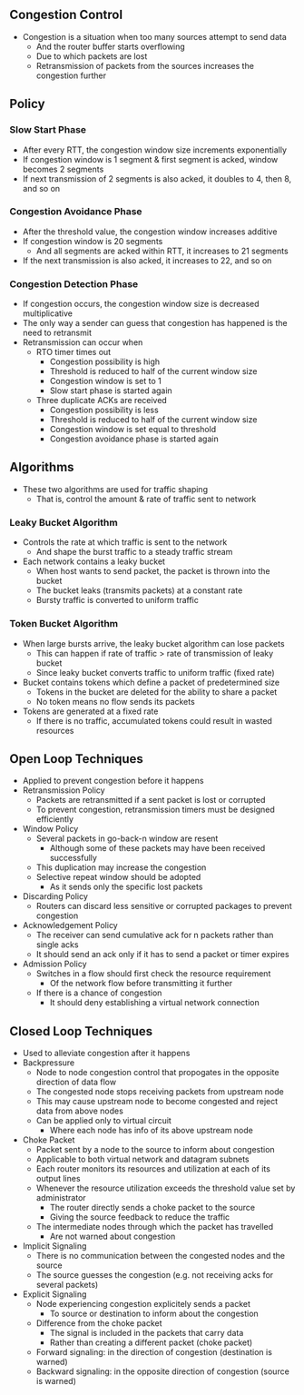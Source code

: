 ## Congestion Control
- Congestion is a situation when too many sources attempt to send data
  - And the router buffer starts overflowing
  - Due to which packets are lost
  - Retransmission of packets from the sources increases the congestion further

## Policy
### Slow Start Phase
- After every RTT, the congestion window size increments exponentially
- If congestion window is 1 segment & first segment is acked, window becomes 2 segments
- If next transmission of 2 segments is also acked, it doubles to 4, then 8, and so on

### Congestion Avoidance Phase
- After the threshold value, the congestion window increases additive
- If congestion window is 20 segments
  - And all segments are acked within RTT, it increases to 21 segments
- If the next transmission is also acked, it increases to 22, and so on

### Congestion Detection Phase
- If congestion occurs, the congestion window size is decreased multiplicative
- The only way a sender can guess that congestion has happened is the need to retransmit
- Retransmission can occur when
  - RTO timer times out
    - Congestion possibility is high
    - Threshold is reduced to half of the current window size
    - Congestion window is set to 1
    - Slow start phase is started again
  - Three duplicate ACKs are received
    - Congestion possibility is less
    - Threshold is reduced to half of the current window size
    - Congestion window is set equal to threshold
    - Congestion avoidance phase is started again

## Algorithms
- These two algorithms are used for traffic shaping
  - That is, control the amount & rate of traffic sent to network

### Leaky Bucket Algorithm
- Controls the rate at which traffic is sent to the network
  - And shape the burst traffic to a steady traffic stream
- Each network contains a leaky bucket
  - When host wants to send packet, the packet is thrown into the bucket
  - The bucket leaks (transmits packets) at a constant rate
  - Bursty traffic is converted to uniform traffic

### Token Bucket Algorithm
- When large bursts arrive, the leaky bucket algorithm can lose packets
  - This can happen if rate of traffic > rate of transmission of leaky bucket
  - Since leaky bucket converts traffic to uniform traffic (fixed rate)
- Bucket contains tokens which define a packet of predetermined size
  - Tokens in the bucket are deleted for the ability to share a packet
  - No token means no flow sends its packets
- Tokens are generated at a fixed rate
  - If there is no traffic, accumulated tokens could result in wasted resources

## Open Loop Techniques
- Applied to prevent congestion before it happens
- Retransmission Policy
  - Packets are retransmitted if a sent packet is lost or corrupted
  - To prevent congestion, retransmission timers must be designed efficiently
- Window Policy
  - Several packets in go-back-n window are resent
    - Although some of these packets may have been received successfully
  - This duplication may increase the congestion
  - Selective repeat window should be adopted
    - As it sends only the specific lost packets
- Discarding Policy
  - Routers can discard less sensitive or corrupted packages to prevent congestion
- Acknowledgement Policy
  - The receiver can send cumulative ack for n packets rather than single acks
  - It should send an ack only if it has to send a packet or timer expires
- Admission Policy
  - Switches in a flow should first check the resource requirement
    - Of the network flow before transmitting it further
  - If there is a chance of congestion
    - It should deny establishing a virtual network connection

## Closed Loop Techniques
- Used to alleviate congestion after it happens
- Backpressure
  - Node to node congestion control that propogates in the opposite direction of data flow
  - The congested node stops receiving packets from upstream node
  - This may cause upstream node to become congested and reject data from above nodes
  - Can be applied only to virtual circuit
    - Where each node has info of its above upstream node
- Choke Packet
  - Packet sent by a node to the source to inform about congestion
  - Applicable to both virtual network and datagram subnets
  - Each router monitors its resources and utilization at each of its output lines
  - Whenever the resource utilization exceeds the threshold value set by administrator
    - The router directly sends a choke packet to the source
    - Giving the source feedback to reduce the traffic
  - The intermediate nodes through which the packet has travelled
    - Are not warned about congestion
- Implicit Signaling
  - There is no communication between the congested nodes and the source
  - The source guesses the congestion (e.g. not receiving acks for several packets)
- Explicit Signaling
  - Node experiencing congestion explicitely sends a packet
    - To source or destination to inform about the congestion
  - Difference from the choke packet
    - The signal is included in the packets that carry data
    - Rather than creating a different packet (choke packet)
  - Forward signaling: in the direction of congestion (destination is warned)
  - Backward signaling: in the opposite direction of congestion (source is warned)
